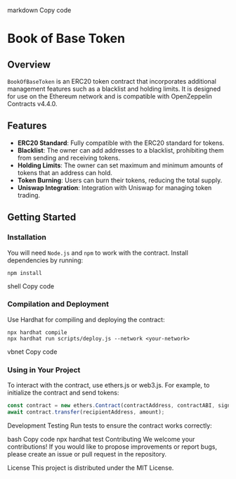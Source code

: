 markdown
Copy code
# Book of Base Token

## Overview
`BookOfBaseToken` is an ERC20 token contract that incorporates additional management features such as a blacklist and holding limits. It is designed for use on the Ethereum network and is compatible with OpenZeppelin Contracts v4.4.0.

## Features
- **ERC20 Standard**: Fully compatible with the ERC20 standard for tokens.
- **Blacklist**: The owner can add addresses to a blacklist, prohibiting them from sending and receiving tokens.
- **Holding Limits**: The owner can set maximum and minimum amounts of tokens that an address can hold.
- **Token Burning**: Users can burn their tokens, reducing the total supply.
- **Uniswap Integration**: Integration with Uniswap for managing token trading.

## Getting Started

### Installation
You will need `Node.js` and `npm` to work with the contract. Install dependencies by running:
```
npm install
```
shell
Copy code

### Compilation and Deployment
Use Hardhat for compiling and deploying the contract:
```
npx hardhat compile
npx hardhat run scripts/deploy.js --network <your-network>
```
vbnet
Copy code

### Using in Your Project
To interact with the contract, use ethers.js or web3.js. For example, to initialize the contract and send tokens:
```javascript
const contract = new ethers.Contract(contractAddress, contractABI, signer);
await contract.transfer(recipientAddress, amount);
```
Development
Testing
Run tests to ensure the contract works correctly:

bash
Copy code
npx hardhat test
Contributing
We welcome your contributions! If you would like to propose improvements or report bugs, please create an issue or pull request in the repository.

License
This project is distributed under the MIT License. 
